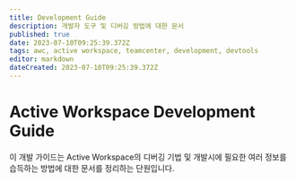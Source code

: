 ```yaml
---
title: Development Guide
description: 개발자 도구 및 디버깅 방법에 대한 문서
published: true
date: 2023-07-10T09:25:39.372Z
tags: awc, active workspace, teamcenter, development, devtools
editor: markdown
dateCreated: 2023-07-10T09:25:39.372Z
---
```


# Active Workspace Development Guide

이 개발 가이드는 Active Workspace의 디버깅 기법 및 개발시에 필요한 여러 정보를 습득하는 방법에 대한 문서를 정리하는 단원입니다.